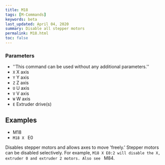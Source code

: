```yaml
---
title: M18
tags: [M-Commands] 
keywords: beta 
last_updated: April 04, 2020 
summary: Disable all stepper motors 
permalink: M18.html
toc: false 
---
```



### Parameters

* ''This command can be used without any additional parameters.''
* `X` X axis
* `Y` Y axis
* `Z` Z axis
* `U` U axis
* `V` V axis
* `W` W axis
* `E` Extruder drive(s)

## Examples

* M18
* ` M18 X  ` E0

Disables stepper motors and allows axes to move 'freely.' Stepper motors can be disabled selectively. For example, ` M18 X E0:2 will disable the X, extruder 0 and extruder 2 motors. Also see  ` M84.

